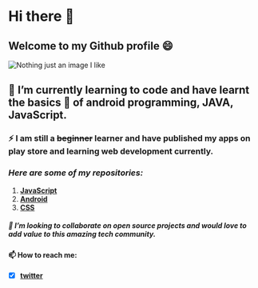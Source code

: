 # Hi there 👋   
## Welcome to my Github profile 😄

![Nothing just an image I like](https://avatars.githubusercontent.com/u/94108842?s=400&u=9263e163d08a333e5ee9aac6b2561386d8841619&v=4)


## 🌱 I’m currently learning to code and have learnt the basics 💬 of **android programming, JAVA, JavaScript**. 

### ⚡ I am still a ~~beginner~~ learner and have published my apps on play store and learning web development currently. 

### *Here are some of my repositories:* ###
1. **[JavaScript](https://github.com/siddhantsiddh15/Small-JavaScript-Projects)**
2. **[Android](https://github.com/siddhantsiddh15/Pomodoro-Timer)**
3. **[CSS](https://github.com/siddhantsiddh15/CSS-Artworks.git)**

##### 👯 I’m looking to collaborate on open source projects and would love to add value to this amazing tech community. 

#### 📫 How to reach me: 
- [x] **[twitter](https://twitter.com/SiddhantSiddh15)**

<!--
**siddhantsiddh15/siddhantsiddh15** is a ✨ _special_ ✨ repository because its `README.md` (this file) appears on your GitHub profile.

Here are some ideas to get you started:

- 🔭 I’m currently working on ...
- 🌱 I’m currently learning ...
- 👯 I’m looking to collaborate on ...
- 🤔 I’m looking for help with ...
- 💬 Ask me about ...
- 📫 How to reach me: ...
- 😄 Pronouns: ...
- ⚡ Fun fact: ...
-->
